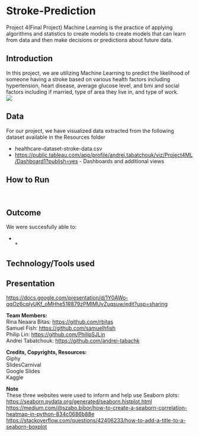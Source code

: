 # Stroke-Prediction
Project 4(Final Project)
Machine Learning is the practice of applying algorithms and statistics to create models to create models that can learn from data and then make decisions or predictions about future data.

## **Introduction**<br/>
In this project, we are utilizing Machine Learning to predict the likelihood of someone having a stroke based on various health factors including hypertension, heart disease, average glucose level, and bmi and social factors including if married, type of area they live in, and type of work.<br/>
![](https://media.giphy.com/media/v1.Y2lkPTc5MGI3NjExN3BuaTM0dmhxdjNzbXE2NmE5bm03aDgzdHhuemxvamdtcHJuZzUxbCZlcD12MV9pbnRlcm5hbF9naWZfYnlfaWQmY3Q9Zw/iPj5oRtJzQGxwzuCKV/giphy.gif)

## **Data**
For our project, we have visualized data extracted from the following dataset available in the Resources folder <br/>
   * healthcare-dataset-stroke-data.csv <br/>
   * https://public.tableau.com/app/profile/andrei.tabatchouk/viz/Project4ML/Dashboard1?publish=yes - Dashboards and additional views <br/>


## **How to Run**
 <br/>

## **Outcome**
We were succesfully able to: <br/>
* <br/>   
   * 

## **Technology/Tools used**


## **Presentation**
https://docs.google.com/presentation/d/1Y0AWo-qqOz6cqIyUKf_oMHhe51R879zPMlMUvZuqsuw/edit?usp=sharing

**Team Members:** <br/>
Rina Neaara Bitas: https://github.com/rbitas <br/>
Samuel Fish: https://github.com/samuelhfish <br/>
Philip Lin: https://github.com/PhilipSJLin <br/>
Andrei Tabatchouk: https://github.com/andrei-tabachk <br/>

**Credits, Copyrights, Resources:** <br/>
Giphy <br/>
SlidesCarnival <br/>
Google Slides <br/>
Kaggle <br/>

**Note** <br/>
These three websites were used to inform and help use Seaborn plots: <br/>
https://seaborn.pydata.org/generated/seaborn.histplot.html <br/>
https://medium.com/@szabo.bibor/how-to-create-a-seaborn-correlation-heatmap-in-python-834c0686b88e
<br/>
https://stackoverflow.com/questions/42406233/how-to-add-a-title-to-a-seaborn-boxplot <br/>

